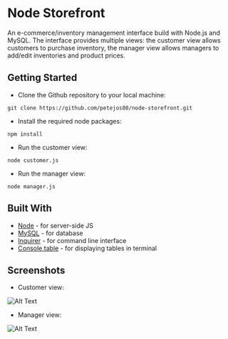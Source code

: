 # Node Storefront
An e-commerce/inventory management interface build with Node.js and MySQL.  The interface provides multiple views: the customer view allows customers to purchase inventory, the manager view allows managers to add/edit inventories and product prices.

## Getting Started

* Clone the Github repository to your local machine:

```
git clone https://github.com/petejos80/node-storefront.git
```

* Install the required node packages:

```
npm install
```

* Run the customer view:

```
node customer.js
```

* Run the manager view:

```
node manager.js
```

## Built With

* [Node](https://nodejs.org/en/) - for server-side JS
* [MySQL](https://www.mysql.com/) - for database
* [Inquirer](https://github.com/SBoudrias/Inquirer.js/) - for command line interface
* [Console.table](https://www.npmjs.com/package/console.table) - for displaying tables in terminal

## Screenshots

* Customer view:

![Alt Text](https://media.giphy.com/media/4Zf56ZCYOzijgVnhUd/giphy.gif)

* Manager view:

![Alt Text](https://media.giphy.com/media/nEVmjKfiIYeQaAQOtz/giphy.gif)



